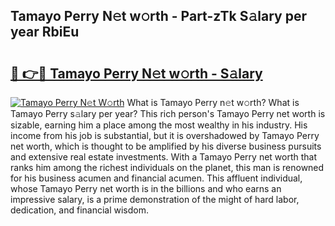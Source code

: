 ## Tamayo Perry N𝚎t w𝚘rth - Part-zTk S𝚊lary per year RbiEu

# <h2><a href="http://gc3xini.nevu.top/?p=Tamayo+Perry">🔗 👉🔴 Tamayo Perry N𝚎t w𝚘rth - S𝚊lary</a></h2>

[![Tamayo Perry N𝚎t W𝚘rth](https://i.imgur.com/Oavwk0R.jpeg)](http://gc3xini.nevu.top/?p=Tamayo+Perry)
What is Tamayo Perry n𝚎t w𝚘rth? What is Tamayo Perry s𝚊lary per year?
This rich person's Tamayo Perry net worth is sizable, earning him a place among the most wealthy in his industry. His income from his job is substantial, but it is overshadowed by Tamayo Perry net worth, which is thought to be amplified by his diverse business pursuits and extensive real estate investments. With a Tamayo Perry net worth that ranks him among the richest individuals on the planet, this man is renowned for his business acumen and financial acumen. This affluent individual, whose Tamayo Perry net worth is in the billions and who earns an impressive salary, is a prime demonstration of the might of hard labor, dedication, and financial wisdom.
